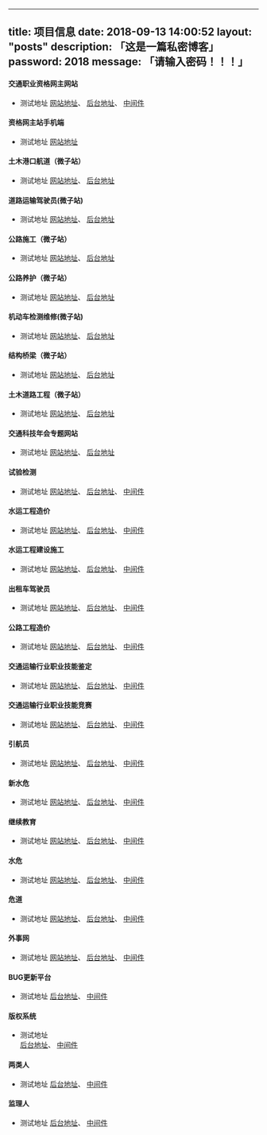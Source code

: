
---
title: 项目信息
date: 2018-09-13 14:00:52
layout: "posts"
description: 「这是一篇私密博客」
password: 2018
message: 「请输入密码！！！」
---

<!-- toc -->

#### 交通职业资格网主网站
- 测试地址
[网站地址](http://113.57.175.210:20380/LTPU/LEAP/home/html/index.html)、 [后台地址](http://113.57.175.210:20380/LTPU/LEAP/Login/00/LTPUPlatform/Login.html)、 [中间件](http://113.57.175.210:20380/LTPU/LEAP/Resource/generalIndex/Login2.html)

#### 资格网主站手机端
- 测试地址
[网站地址](http://113.57.175.210:20380/LTPU/LEAP/homeMobile/html/index.html)

#### 土木港口航道（微子站）
- 测试地址
[网站地址](http://113.57.175.210:20380/LTPU/LEAP/tmgkhd/html/index.html)、 [后台地址](http://113.57.175.210:20380/LTPU/LEAP/Login/00/LTPUTMGKHDPlatform/Login.html)

#### 道路运输驾驶员(微子站)
- 测试地址
[网站地址](http://113.57.175.210:20380/LTPU/LEAP/dlysjsy/html/index.html
)、 [后台地址](http://113.57.175.210:20380/LTPU/LEAP/Login/00/LTPUDLYSJSYPlatform/Login.html)

#### 公路施工（微子站）
- 测试地址
[网站地址](http://113.57.175.210:20380/LTPU/LEAP/glsg/html/index.html
)、 [后台地址](http://113.57.175.210:20380/LTPU/LEAP/Login/00/LTPUGLSGPlatform/Login.html)

#### 公路养护（微子站）   
- 测试地址
[网站地址](http://113.57.175.210:20380/LTPU/LEAP/glyh/html/index.html)、 [后台地址](http://113.57.175.210:20380/LTPU/LEAP/Login/00/LTPUGLYHPlatform/Login.html)

#### 机动车检测维修(微子站)    
- 测试地址
[网站地址](http://113.57.175.210:20380/LTPU/LEAP/jdcjcwx/html/index.html)、 [后台地址](http://113.57.175.210:20380/LTPU/LEAP/Login/00/LTPUJDCJCWXPlatform/Login.html)

#### 结构桥梁（微子站）   
- 测试地址
[网站地址](http://113.57.175.210:20380/LTPU/LEAP/jgql/html/index.html)、 [后台地址](http://113.57.175.210:20380/LTPU/LEAP/Login/00/LTPUJGQLPlatform/Login.html)

#### 土木道路工程（微子站） 
- 测试地址
[网站地址](http://113.57.175.210:20380/LTPU/LEAP/tmdlgc/html/index.html)、 [后台地址](http://113.57.175.210:20380/LTPU/LEAP/Login/00/LTPUTMDLGCPlatform/Login.html)

#### 交通科技年会专题网站  
- 测试地址
[网站地址](http://113.57.175.210:20380/LTPU/LEAP/cota/html/index.html)、 [后台地址](http://113.57.175.210:20380/LTPU/LEAP/Login/00/LTPUCOTAPlatform/Login.html)

#### 试验检测    
- 测试地址
[网站地址](http://113.57.175.210:20380/SYJC/LEAP/syjc/html/index.html )、 [后台地址](http://113.57.175.210:20380/SYJC/LEAP/Login/00/LTPUSYJCPlatform/Login.html)、 [中间件]( http://113.57.175.210:20380/SYJC/LEAP/Resource/generalIndex/Login2.html)

#### 水运工程造价  
- 测试地址
[网站地址](http://113.57.175.210:20380/SYGCZJ/LEAP/sygczj/html/index.html)、 [后台地址](http://113.57.175.210:20380/LTPU/LEAP/Login/00/LTPUSYGCZJPlatform/Login.html)、 [中间件]( http://113.57.175.210:20380/SYGCZJ/LEAP/Resource/generalIndex/Login2.html)

#### 水运工程建设施工    
- 测试地址
[网站地址](http://113.57.175.210:20380/SYGCJSSG/LEAP/sygcjssg/html/index.html)、 [后台地址](http://113.57.175.210:20380/LTPU/LEAP/Login/00/LTPUSYGCJSPlatform/Login.html)、 [中间件]( http://113.57.175.210:20380/SYGCJSSG/LEAP/Resource/generalIndex/Login2.html)

#### 出租车驾驶员  
- 测试地址
[网站地址](http://113.57.175.210:20380/CZCJSY/LEAP/czcjsy/html/index.html)、 [后台地址](http://113.57.175.210:20380/CZCJSY/LEAP/czcjsy/html/index.html)、 [中间件]( http://113.57.175.210:20380/CZCJSY/LEAP/Resource/generalIndex/Login2.html)

#### 公路工程造价  
- 测试地址
[网站地址](http://113.57.175.210:20380/GLGCZJ/LEAP/glgczj/html/index.html)、 [后台地址](http://113.57.175.210:20380/LTPU/LEAP/Login/00/LTPUGLGCZJPlatform/Login.html)、 [中间件]( http://113.57.175.210:20380/GLGCZJ/LEAP/Resource/generalIndex/Login2.html)

#### 交通运输行业职业技能鉴定  
- 测试地址
[网站地址](http://113.57.175.210:20380/JNJD/LEAP/jtjnjd/html/index.html)、 [后台地址](http://113.57.175.210:20380/JNJD/LEAP/Login/00/LTPUJTJNJDPlatform/Login.html)、 [中间件]( http://113.57.175.210:20380/JNJD/LEAP/Resource/generalIndex/Login2.html)

#### 交通运输行业职业技能竞赛  
- 测试地址
[网站地址](http://113.57.175.210:20380/JNJS/LEAP/jtjnjs/html/index.html)、 [后台地址](http://113.57.175.210:20380/JNJS/LEAP/Login/00/LTPUJTJNJSPlatform/Login.html)、 [中间件](http://113.57.175.210:20380/JNJS/LEAP/Resource/generalIndex/Login2.html)

#### 引航员 
- 测试地址
[网站地址](http://113.57.175.210:20380/CBYHY/LEAP/cbyhy/html/index.html)、 [后台地址](http://113.57.175.210:20380/LTPU/LEAP/Login/00/LTPUCBYHYPlatform/Login.html)、 [中间件]( http://113.57.175.210:20380/CBYHY/LEAP/Resource/generalIndex/Login2.html)

#### 新水危 
- 测试地址
[网站地址](http://113.57.175.210:20380/LSWPExam/LEAP/wxpys/html/index.html)、 [后台地址](http://113.57.175.210:20380/LSWPExam/LEAP/Login/00/LTPUSWEXAMPlatform/Login.html)、 [中间件]( http://113.57.175.210:20380/LSWPExam/LEAP/Resource/generalIndex/Login2.html)

#### 继续教育    
- 测试地址
[网站地址](http://113.57.175.210:20380/LFDE/LEAP/lfde/html/index.html)、 [后台地址](http://113.57.175.210:20380/LFDE/LEAP/Login/00/LTPUFDEPlatform/Login.html)、 [中间件]( http://113.57.175.210:20380/LFDE/LEAP/Resource/generalIndex/Login2.html)

#### 水危  
- 测试地址
[网站地址](http://192.168.9.201/LSWP/LEAP/html/xsw_index.html)、 [后台地址](http://192.168.9.201/LWDP/LEAP/Login/00/LSIP/Login.html)、 [中间件]( http://192.168.9.201/LSWP/LEAP/Resource/generalIndex/Login2.html)

#### 危道  
- 测试地址
[网站地址](http://192.168.9.201/LDTP/LEAP/html/index.html)、 [后台地址](http://192.168.9.201/LDTP/LEAP/Login/00/LDTPSystem/Login.html)、 [中间件]( http://192.168.9.201/LDTP/LEAP/Resource/generalIndex/Login2.html)

#### 外事网 
- 测试地址
[网站地址](http://192.168.9.201/LFAN/LEAP/html/index.html)、 [后台地址](http://192.168.9.201/LFAN/LEAP/html/index.html)、 [中间件]( http://192.168.9.201/LFAN/LEAP/html/index.html)

#### BUG更新平台 
- 测试地址
[后台地址](http://192.168.9.201/LSTS/LEAP/Login/00/LSTS/Login.html)、 [中间件]( http://192.168.9.201/LSTS/LEAP/Resource/generalIndex/Login2.html)

#### 版权系统  
- 测试地址  
[后台地址](http://120.132.117.19/lwrd)、 [中间件]( http://120.132.117.19/lwrdzjj)

#### 两类人 
- 测试地址
[后台地址](http://120.132.117.19/lrps)、 [中间件]( http://120.132.117.19/lrpszjj)

#### 监理人 
- 测试地址
[后台地址](http://120.132.117.19/ltsp)、 [中间件]( http://120.132.117.19/ltspzjj)









